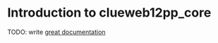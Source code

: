 # Introduction to clueweb12pp_core

TODO: write [great documentation](http://jacobian.org/writing/great-documentation/what-to-write/)

